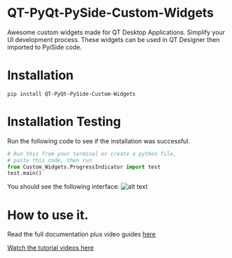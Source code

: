 # QT-PyQt-PySide-Custom-Widgets
Awesome custom widgets made for QT Desktop Applications. Simplify your UI development process. These widgets can be used in QT Designer then imported to PyiSide code.

# Installation 

```
pip install QT-PyQt-PySide-Custom-Widgets
```

# Installation Testing
Run the following code to see if the installation was successful.

```python
# Run this from your terminal or create a python file, 
# paste this code, then run
from Custom_Widgets.ProgressIndicator import test
test.main()
```

You should see the following interface:
![alt text](https://github.com/KhamisiKibet/QT-PyQt-PySide-Custom-Widgets/blob/main/images/Screenshot.png?raw=true)

# How to use it.
Read the full documentation plus video guides [here](https://khamisikibet.github.io/QT-PyQt-PySide-Custom-Widgets/) 

[Watch the tutorial videos here](https://www.youtube.com/watch?v=21Qt9p_F7Ts&list=PLJ8t3BKaQLhPKj9Mx08WAwvz7TGskefbK)

